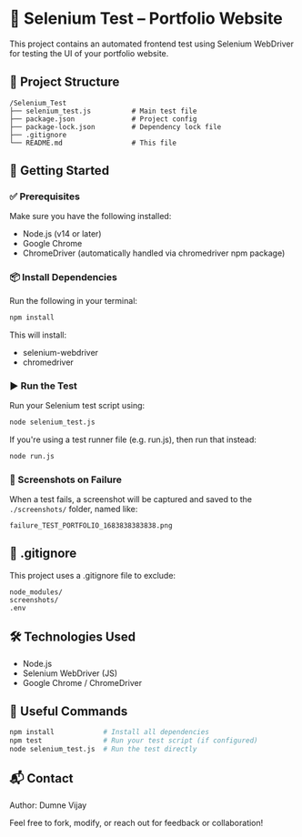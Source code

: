 # 🧪 Selenium Test – Portfolio Website

This project contains an automated frontend test using Selenium WebDriver for testing the UI of your portfolio website.

## 📁 Project Structure

```
/Selenium_Test
├── selenium_test.js          # Main test file
├── package.json              # Project config
├── package-lock.json         # Dependency lock file
├── .gitignore
└── README.md                 # This file
```

## 🚀 Getting Started

### ✅ Prerequisites

Make sure you have the following installed:
- Node.js (v14 or later)
- Google Chrome
- ChromeDriver (automatically handled via chromedriver npm package)

### 📦 Install Dependencies

Run the following in your terminal:

```bash
npm install
```

This will install:
- selenium-webdriver
- chromedriver

### ▶️ Run the Test

Run your Selenium test script using:

```bash
node selenium_test.js
```

If you're using a test runner file (e.g. run.js), then run that instead:

```bash
node run.js
```

### 📸 Screenshots on Failure

When a test fails, a screenshot will be captured and saved to the `./screenshots/` folder, named like:

```
failure_TEST_PORTFOLIO_1683838383838.png
```

## 📂 .gitignore

This project uses a .gitignore file to exclude:

```
node_modules/
screenshots/
.env
```

## 🛠 Technologies Used

- Node.js
- Selenium WebDriver (JS)
- Google Chrome / ChromeDriver

## 🧰 Useful Commands

```bash
npm install            # Install all dependencies
npm test               # Run your test script (if configured)
node selenium_test.js  # Run the test directly
```

## 📬 Contact

Author: Dumne Vijay

Feel free to fork, modify, or reach out for feedback or collaboration!
